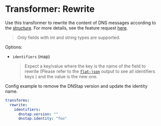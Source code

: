 # Transformer: Rewrite

Use this transformer to rewrite the content of DNS messages according to the [structure](../dnsjson.md#dns-collector---json-encoding).
For more details, see the feature request [here](https://github.com/dmachard/go-dnscollector/issues/527).

> Only fields with int and string types are supported.

Options:

* `identifiers` (map)
  > Expect a key/value where the key is the name of the field to rewrite (Please refer  to the [`flat-json`](../dnsjson.md#flat-json-format-recommended) output to see all identifiers keys ) and the value is the new one.

Config example to remove the DNStap version and update the identity name.

```yaml
transforms:
  rewrite:
    identifiers:
      dnstap.version: ""
      dnstap.identity: "foo"
```
